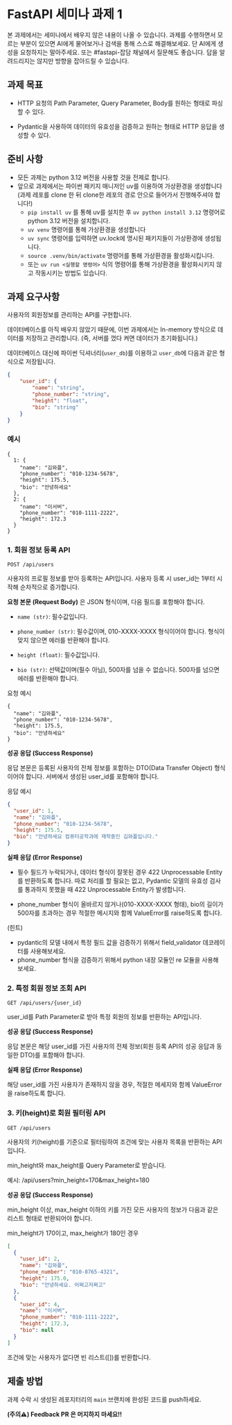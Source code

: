 # FastAPI 세미나 과제 1

본 과제에서는 세미나에서 배우지 않은 내용이 나올 수 있습니다. 과제를 수행하면서 모르는 부분이 있으면 AI에게 물어보거나 검색을 통해 스스로 해결해보세요. 단 AI에게 생성을 요청하지는 말아주세요. 또는 #fastapi-잡담 채널에서 질문해도 좋습니다. 답을 알려드리지는 않지만 방향을 잡아드릴 수 있습니다.

## 과제 목표

- HTTP 요청의 Path Parameter, Query Parameter, Body를 원하는 형태로 파싱할 수 있다.

- Pydantic을 사용하여 데이터의 유효성을 검증하고 원하는 형태로 HTTP 응답을 생성할 수 있다.

## 준비 사항

- 모든 과제는 python 3.12 버전을 사용할 것을 전제로 합니다.
- 앞으로 과제에서는 파이썬 패키지 매니저인 uv를 이용하여 가상환경을 생성합니다 (과제 레포를 clone 한 뒤 clone한 레포의 경로 안으로 들어가서 진행해주셔야 합니다!)
    - `pip install uv` 를 통해 uv를 설치한 후 `uv python install 3.12` 명령어로 python 3.12 버전을 설치합니다.
    - `uv venv` 명령어를 통해 가상환경을 생성합니다
    - `uv sync` 명령어를 입력하면 uv.lock에 명시된 패키지들이 가상환경에 생성됩니다.
    - `source .venv/bin/activate` 명령어를 통해 가상환경을 활성화시킵니다.
    - 또는 `uv run <실행할 명령어>` 식의 명령어를 통해 가상환경을 활성화시키지 않고 작동시키는 방법도 있습니다.

## 과제 요구사항 

사용자의 회원정보를 관리하는 API를 구현합니다.

데이터베이스를 아직 배우지 않았기 때문에, 이번 과제에서는 In-memory 방식으로 데이터를 저장하고 관리합니다. (즉, 서버를 껐다 켜면 데이터가 초기화됩니다.)

데이터베이스 대신에 파이썬 딕셔너리(`user_db`)를 이용하고 `user_db`에 다음과 같은 형식으로 저장됩니다.

```JSON
{
    "user_id": {
        "name": "string",
        "phone_number": "string",
        "height": "float",
        "bio": "string"
    }
}
```

### 예시
```
{
  1: {
    "name": "김와플",
    "phone_number": "010-1234-5678",
    "height": 175.5,
    "bio": "안녕하세요"
  },
  2: {
    "name": "이서버",
    "phone_number": "010-1111-2222",
    "height": 172.3
  }
}
```

### 1. 회원 정보 등록 API
`POST /api/users`

사용자의 프로필 정보를 받아 등록하는 API입니다. 사용자 등록 시 user_id는 1부터 시작해 순차적으로 증가합니다.

**요청 본문 (Request Body)** 은 JSON 형식이며, 다음 필드를 포함해야 합니다.

- `name (str)`: 필수값입니다.

- `phone_number (str)`: 필수값이며, 010-XXXX-XXXX 형식이어야 합니다. 형식이 맞지 않으면 에러를 반환해야 합니다.

- `height (float)`: 필수값입니다.

- `bio (str)`: 선택값이며(필수 아님), 500자를 넘을 수 없습니다. 500자를 넘으면 에러를 반환해야 합니다.

요청 예시
```
{
  "name": "김와플",
  "phone_number": "010-1234-5678",
  "height": 175.5,
  "bio": "안녕하세요"
}
```

**성공 응답 (Success Response)**

응답 본문은 등록된 사용자의 전체 정보를 포함하는 DTO(Data Transfer Object) 형식이어야 합니다. 서버에서 생성된 user_id를 포함해야 합니다.

응답 예시
```JSON
{
  "user_id": 1,
  "name": "김와플",
  "phone_number": "010-1234-5678",
  "height": 175.5,
  "bio": "안녕하세요 컴퓨터공학과에 재학중인 김와플입니다."
}
```


**실패 응답 (Error Response)**

- 필수 필드가 누락되거나, 데이터 형식이 잘못된 경우 422 Unprocessable Entity를 반환하도록 합니다. 따로 처리를 할 필요는 없고, Pydantic 모델의 유효성 검사를 통과하지 못했을 때 422 Unprocessable Entity가 발생합니다.

- phone_number 형식이 올바르지 않거나(010-XXXX-XXXX 형태), bio의 길이가 500자를 초과하는 경우 적절한 메시지와 함께 ValueError를 raise하도록 합니다.

(힌트) 
- pydantic의 모델 내에서 특정 필드 값을 검증하기 위해서 field_validator 데코레이터를 사용해보세요.
- phone_number 형식을 검증하기 위해서 python 내장 모듈인 re 모듈을 사용해 보세요.

### 2. 특정 회원 정보 조회 API
`GET /api/users/{user_id}`

user_id를 Path Parameter로 받아 특정 회원의 정보를 반환하는 API입니다.

**성공 응답 (Success Response)**

응답 본문은 해당 user_id를 가진 사용자의 전체 정보(회원 등록 API의 성공 응답과 동일한 DTO)를 포함해야 합니다.

**실패 응답 (Error Response)**

해당 user_id를 가진 사용자가 존재하지 않을 경우, 적절한 메세지와 함께 ValueError을 raise하도록 합니다.

### 3. 키(height)로 회원 필터링 API
`GET /api/users`

사용자의 키(height)를 기준으로 필터링하여 조건에 맞는 사용자 목록을 반환하는 API입니다.

min_height와 max_height를 Query Parameter로 받습니다.

예시: /api/users?min_height=170&max_height=180

**성공 응답 (Success Response)**

min_height 이상, max_height 이하의 키를 가진 모든 사용자의 정보가 다음과 같은 리스트 형태로 반환되어야 합니다.

min_height가 170이고, max_height가 180인 경우

```JSON
[
  {
    "user_id": 2,
    "name": "김와플",
    "phone_number": "010-8765-4321",
    "height": 175.0,
    "bio": "안녕하세요. 어쩌고저쩌고"
  },
  {
    "user_id": 4,
    "name": "이서버",
    "phone_number": "010-1111-2222",
    "height": 172.3,
    "bio": null
  }
]
```

조건에 맞는 사용자가 없다면 빈 리스트([])를 반환합니다.

## 제출 방법
과제 수락 시 생성된 레포지터리의 `main` 브랜치에 완성된 코드를 push하세요.

**(주의⚠️) Feedback PR 은 머지하지 마세요!!**

